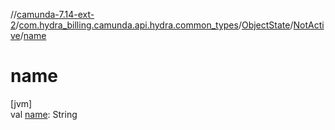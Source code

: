 //[camunda-7.14-ext-2](../../../../index.md)/[com.hydra_billing.camunda.api.hydra.common_types](../../index.md)/[ObjectState](../index.md)/[NotActive](index.md)/[name](name.md)

# name

[jvm]\
val [name](name.md): String
